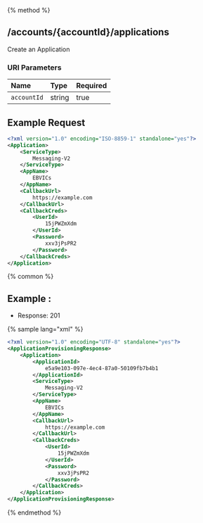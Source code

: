 {% method %}
## /accounts/{accountId}/applications

Create an Application


### URI Parameters
| Name | Type | Required |
|:-----|:-----|:---------|
| `accountId` | string | true |





## Example Request
```xml
<?xml version="1.0" encoding="ISO-8859-1" standalone="yes"?>
<Application>
    <ServiceType>
        Messaging-V2
    </ServiceType>
    <AppName>
        EBVICs
    </AppName>
    <CallbackUrl>
        https://example.com
    </CallbackUrl>
    <CallbackCreds>
        <UserId>
            15jPWZmXdm
        </UserId>
        <Password>
            xxv3jPsPR2
        </Password>
    </CallbackCreds>
</Application>
```


{% common %}


## Example : 

* Response: 201

{% sample lang="xml" %}

```xml
<?xml version="1.0" encoding="UTF-8" standalone="yes"?>
<ApplicationProvisioningResponse>
    <Application>
        <ApplicationId>
            e5a9e103-097e-4ec4-87a0-50109fb7b4b1
        </ApplicationId>
        <ServiceType>
            Messaging-V2
        </ServiceType>
        <AppName>
            EBVICs
        </AppName>
        <CallbackUrl>
            https://example.com
        </CallbackUrl>
        <CallbackCreds>
            <UserId>
                15jPWZmXdm
            </UserId>
            <Password>
                xxv3jPsPR2
            </Password>
        </CallbackCreds>
    </Application>
</ApplicationProvisioningResponse>
```


{% endmethod %}